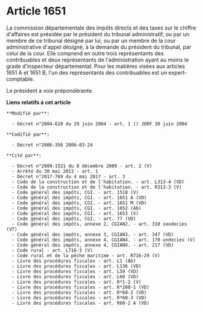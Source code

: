 # Article 1651

La commission départementale des impôts directs et des taxes sur le chiffre d'affaires est présidée par le président du
tribunal administratif, ou par un membre de ce tribunal désigné par lui, ou par un membre de la cour administrative d'appel
désigné, à la demande du président du tribunal, par celui de la cour. Elle comprend en outre trois représentants des
contribuables et deux représentants de l'administration ayant au moins le grade d'inspecteur départemental. Pour les matières
visées aux articles 1651 A et 1651 B, l'un des représentants des contribuables est un expert-comptable. 

Le président a voix prépondérante.

**Liens relatifs à cet article**

	**Modifié par**:

	  - Décret n°2004-620 du 29 juin 2004 - art. 1 () JORF 30 juin 2004

	**Codifié par**:

	  - Décret n°2006-356 2006-03-24

	**Cité par**:

	  - Décret n°2009-1521 du 8 décembre 2009 - art. 2 (V)
	  - Arrêté du 30 mai 2013 - art. 1
	  - Décret n°2017-769 du 4 mai 2017 - art. 3
	  - Code de la construction et de l'habitation. - art. L313-4 (VD)
	  - Code de la construction et de l'habitation. - art. R313-3 (V)
	  - Code général des impôts, CGI. - art. 1518 (V)
	  - Code général des impôts, CGI. - art. 1651 A (VD)
	  - Code général des impôts, CGI. - art. 1651 M (VD)
	  - Code général des impôts, CGI. - art. 1652 (Ab)
	  - Code général des impôts, CGI. - art. 1653 (V)
	  - Code général des impôts, CGI. - art. 77 (VD)
	  - Code général des impôts, annexe 2, CGIAN2. - art. 310 sexdecies (VT)
	  - Code général des impôts, annexe 3, CGIAN3. - art. 347 (VD)
	  - Code général des impôts, annexe 4, CGIAN4. - art. 170 undecies (V)
	  - Code général des impôts, annexe 4, CGIAN4. - art. 217 (VD)
	  - Code rural - art. L716-3 (V)
	  - Code rural et de la pêche maritime - art. R716-29 (V)
	  - Livre des procédures fiscales - art. L1 (Ab)
	  - Livre des procédures fiscales - art. L136 (VD)
	  - Livre des procédures fiscales - art. L59 (VD)
	  - Livre des procédures fiscales - art. L60 (VD)
	  - Livre des procédures fiscales - art. R*1-2 (V)
	  - Livre des procédures fiscales - art. R*200-1 (VD)
	  - Livre des procédures fiscales - art. R*60-2 (VD)
	  - Livre des procédures fiscales - art. R*60-3 (VD)
	  - Livre des procédures fiscales - art. R60-2 A (VD)

